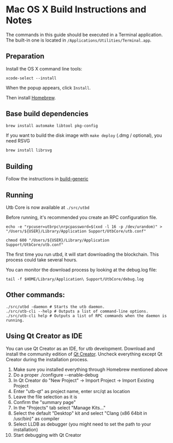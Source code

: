Mac OS X Build Instructions and Notes
====================================
The commands in this guide should be executed in a Terminal application.
The built-in one is located in `/Applications/Utilities/Terminal.app`.

Preparation
-----------
Install the OS X command line tools:

`xcode-select --install`

When the popup appears, click `Install`.

Then install [Homebrew](https://brew.sh).

Base build dependencies
-----------------------

```bash
brew install automake libtool pkg-config
```

If you want to build the disk image with `make deploy` (.dmg / optional), you need RSVG
```bash
brew install librsvg
```

Building
--------

Follow the instructions in [build-generic](build-generic.md)

Running
-------

Utb Core is now available at `./src/utbd`

Before running, it's recommended you create an RPC configuration file.

    echo -e "rpcuser=utbrpc\nrpcpassword=$(xxd -l 16 -p /dev/urandom)" > "/Users/${USER}/Library/Application Support/UtbCore/utb.conf"

    chmod 600 "/Users/${USER}/Library/Application Support/UtbCore/utb.conf"

The first time you run utbd, it will start downloading the blockchain. This process could take several hours.

You can monitor the download process by looking at the debug.log file:

    tail -f $HOME/Library/Application\ Support/UtbCore/debug.log

Other commands:
-------

    ./src/utbd -daemon # Starts the utb daemon.
    ./src/utb-cli --help # Outputs a list of command-line options.
    ./src/utb-cli help # Outputs a list of RPC commands when the daemon is running.

Using Qt Creator as IDE
------------------------
You can use Qt Creator as an IDE, for utb development.
Download and install the community edition of [Qt Creator](https://www.qt.io/download/).
Uncheck everything except Qt Creator during the installation process.

1. Make sure you installed everything through Homebrew mentioned above
2. Do a proper ./configure --enable-debug
3. In Qt Creator do "New Project" -> Import Project -> Import Existing Project
4. Enter "utb-qt" as project name, enter src/qt as location
5. Leave the file selection as it is
6. Confirm the "summary page"
7. In the "Projects" tab select "Manage Kits..."
8. Select the default "Desktop" kit and select "Clang (x86 64bit in /usr/bin)" as compiler
9. Select LLDB as debugger (you might need to set the path to your installation)
10. Start debugging with Qt Creator
